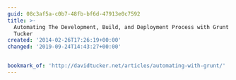 ```yaml
---
guid: 08c3af5a-c0b7-48fb-bf6d-47913e0c7592
title: >-
  Automating The Development, Build, and Deployment Process with Grunt - David
  Tucker
created: '2014-02-26T17:26:19+00:00'
changed: '2019-09-24T14:43:27+00:00'


bookmark_of: 'http://davidtucker.net/articles/automating-with-grunt/'
---
```




